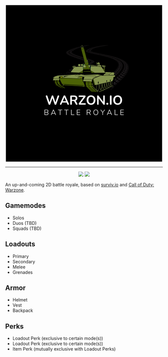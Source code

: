<div align="center">
    <img src="../assets/img/logos/logo.png" alt="Warzon.io logo">
    <hr />
</div>

<div align="center">
    <a href="https://discord.gg/Napj5Pswtn"><img src="https://img.shields.io/badge/discord-%235865F2?style=for-the-badge&logo=discord&logoColor=white" /></a>
    <a href="mailto:warzonio@banabyte.com"><img src="https://img.shields.io/badge/email-%23EA4335?style=for-the-badge&logo=gmail&logoColor=white"></a>
</div>


An up-and-coming 2D battle royale, based on [surviv.io](https://surviv.io) and [Call of Duty: Warzone](https://www.callofduty.com/warzone).

## Gamemodes
 - Solos
 - Duos (TBD)
 - Squads (TBD)

## Loadouts
 - Primary
 - Secondary
 - Melee
 - Grenades

## Armor
 - Helmet
 - Vest
 - Backpack

## Perks
 - Loadout Perk (exclusive to certain mode(s))
 - Loadout Perk (exclusive to certain mode(s))
 - Item Perk (mutually exclusive with Loadout Perks)
